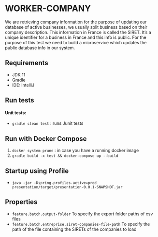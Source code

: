 # WORKER-COMPANY
We are retrieving company information for the purpose of updating our database of active
businesses, we usually split business based on their company description. This information
in France is called the SIRET. It’s a unique identifier for a business in France and this info is
public. For the purpose of this test we need to build a microservice which updates the public
database info in our system.

## Requirements

* JDK 11
* Gradle
* IDE: IntelliJ


## Run tests
#### Unit tests:
* `gradle clean test` : runs Junit tests

## Run with Docker Compose
1. `docker system prune` : in case you have a running docker image
2. `gradle build -x test && docker-compose up --build`

## Startup using Profile
* `java -jar -Dspring.profiles.active=prod presentation/target/presentation-0.0.1-SNAPSHOT.jar`

## Properties
* `feature.batch.output-folder` To specify the export folder paths of csv files
* `feature.batch.entreprise.siret-companies-file-path` To specify the path of the file containing the SIRETs of the companies to load
